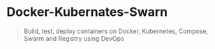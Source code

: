 # Docker-Kubernates-Swarn

> Build, test, deploy containers on Docker, Kubernetes, Compose, Swarm and Registry using DevOps
